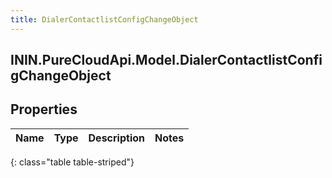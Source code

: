```yaml
---
title: DialerContactlistConfigChangeObject
---
```

## ININ.PureCloudApi.Model.DialerContactlistConfigChangeObject

## Properties

|Name | Type | Description | Notes|
|------------ | ------------- | ------------- | -------------|
{: class="table table-striped"}


